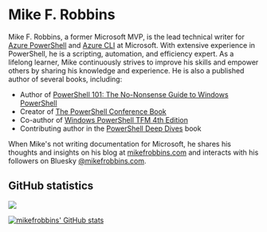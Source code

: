 # Mike F. Robbins

Mike F. Robbins, a former Microsoft MVP, is the lead technical writer for
[Azure PowerShell][azure-powershell] and [Azure CLI][azure-cli] at Microsoft. With extensive
experience in PowerShell, he is a scripting, automation, and efficiency expert. As a lifelong
learner, Mike continuously strives to improve his skills and empower others by sharing his knowledge
and experience. He is also a published author of several books, including:

- Author of [PowerShell 101: The No-Nonsense Guide to Windows PowerShell][powershell-101]
- Creator of [The PowerShell Conference Book][the-powershell-conference-book]
- Co-author of [Windows PowerShell TFM 4th Edition][windows-powershell-tfm-4]
- Contributing author in the [PowerShell Deep Dives][powershell-deep-dives] book

When Mike's not writing documentation for Microsoft, he shares his thoughts and insights on his blog
at [mikefrobbins.com][mikefrobbins-com] and interacts with his followers on Bluesky
[@mikefrobbins.com][mikefrobbins-bluesky].

## GitHub statistics

![](https://komarev.com/ghpvc/?username=mikefrobbins)

[![mikefrobbins' GitHub stats](https://github-readme-stats.vercel.app/api?username=mikefrobbins&count_private=true&hide=issues,contribs&show_icons=true)](https://github.com/anuraghazra/github-readme-stats)

<!-- link references -->

[azure-powershell]: https://aka.ms/azps
[azure-cli]: https://aka.ms/azurecli
[powershell-101]: https://leanpub.com/powershell101
[the-powershell-conference-book]: https://leanpub.com/powershell-conference-book
[windows-powershell-tfm-4]: https://www.amazon.com/Windows-PowerShell-TFM-Jason-Helmick/dp/0982131461/
[powershell-deep-dives]: https://www.manning.com/books/powershell-deep-dives
[mikefrobbins-com]: https://mikefrobbins.com/
[mikefrobbins-bluesky]: https://bsky.app/profile/mikefrobbins.com
